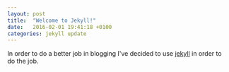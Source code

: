 ```yaml
---
layout: post
title:  "Welcome to Jekyll!"
date:   2016-02-01 19:41:18 +0100
categories: jekyll update
---
```

In order to do a better job in blogging I've decided to use [jekyll](http://jekyllrb.com) in order to do the job.

